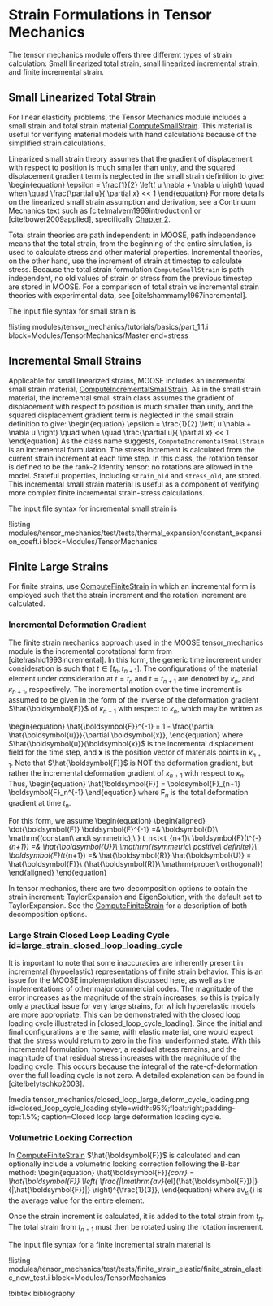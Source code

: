 # Strain Formulations in Tensor Mechanics

The tensor mechanics module offers three different types of strain calculation:
Small linearized total strain, small linearized incremental strain, and finite incremental strain.

## Small Linearized Total Strain

For linear elasticity problems, the Tensor Mechanics module includes a small strain
and total strain material [ComputeSmallStrain](/ComputeSmallStrain.md).  This material
is useful for verifying material models with hand calculations because of the
simplified strain calculations.

Linearized small strain theory assumes that the gradient of displacement with
respect to position is much smaller than unity, and the squared displacement
gradient term is neglected in the small strain definition to give:
\begin{equation}
\epsilon = \frac{1}{2} \left( u \nabla + \nabla u \right) \quad when \quad \frac{\partial u}{ \partial x} << 1
\end{equation}
For more details on the linearized small strain assumption and derivation, see a Continuum Mechanics text such as [cite!malvern1969introduction] or [cite!bower2009applied], specifically [Chapter 2](http://solidmechanics.org/Text/Chapter2_1/Chapter2_1.php#Sect2_1_7).

Total strain theories are path independent: in MOOSE, path independence means
that the total strain, from the beginning of the entire simulation, is used to
calculate stress and other material properties.  Incremental theories, on the other
hand, use the increment of strain at timestep to calculate stress.  Because the
total strain formulation `ComputeSmallStrain` is path independent, no old values
of strain or stress from the previous timestep are stored in MOOSE.  For a comparison
of total strain vs incremental strain theories with experimental data,
see [cite!shammamy1967incremental].

The input file syntax for small strain is

!listing modules/tensor_mechanics/tutorials/basics/part_1.1.i block=Modules/TensorMechanics/Master
end=stress

## Incremental Small Strains

Applicable for small linearized strains, MOOSE includes an incremental small
strain material, [ComputeIncrementalSmallStrain](/ComputeIncrementalSmallStrain.md).
As in the small strain material, the incremental small strain class assumes the
gradient of displacement with respect to position is much smaller than unity,
and the squared displacement gradient term is neglected in the small strain definition
to give:
\begin{equation}
\epsilon = \frac{1}{2} \left( u \nabla + \nabla u \right) \quad when \quad \frac{\partial u}{ \partial x} << 1
\end{equation}
As the class name suggests, `ComputeIncrementalSmallStrain` is an incremental formulation.
The stress increment is calculated from the current strain increment at each time
step. In this class, the rotation tensor is defined to be the rank-2 Identity tensor:
no rotations are allowed in the model. Stateful properties, including `strain_old`
and `stress_old`, are stored. This incremental small strain material is useful as
a component of verifying more complex finite incremental strain-stress calculations.

The input file syntax for incremental small strain is

!listing modules/tensor_mechanics/test/tests/thermal_expansion/constant_expansion_coeff.i block=Modules/TensorMechanics


## Finite Large Strains

For finite strains, use [ComputeFiniteStrain](/ComputeFiniteStrain.md) in which an incremental form is employed such that the strain increment and the rotation increment are calculated.

### Incremental Deformation Gradient

The finite strain mechanics approach used in the MOOSE tensor_mechanics module
is the incremental corotational form from [cite!rashid1993incremental]. In this
form, the generic time increment under consideration is such that $t \in [t_n, t_{n+1}]$.
The configurations of the material element under consideration at $t = t_n$ and
$t = t_{n+1}$ are denoted by $\kappa_n$, and $\kappa_{n + 1}$, respectively. The
incremental motion over the time increment is assumed to be given in the form of
the inverse of the deformation gradient $\hat{\boldsymbol{F}}$ of
$\kappa_{n + 1}$ with respect to $\kappa_n$, which may be written as

\begin{equation}
\hat{\boldsymbol{F}}^{-1} = 1 - \frac{\partial \hat{\boldsymbol{u}}}{\partial \boldsymbol{x}},
\end{equation}
where $\hat{\boldsymbol{u}}(\boldsymbol{x})$ is the incremental displacement field for the time step, and
$\boldsymbol{x}$ is the position vector of materials points in $\kappa_{n+1}$. Note that
$\hat{\boldsymbol{F}}$ is NOT the deformation gradient, but rather the incremental deformation gradient
of $\kappa_{n+1}$ with respect to $\kappa_n$. Thus,
\begin{equation}
\hat{\boldsymbol{F}} = \boldsymbol{F}_{n+1} \boldsymbol{F}_n^{-1}
\end{equation}
where $\boldsymbol{F}_n$ is the total deformation gradient at time $t_n$.

For this form, we assume
\begin{equation}
\begin{aligned}
\dot{\boldsymbol{F}} \boldsymbol{F}^{-1} =& \boldsymbol{D}\ \mathrm{(constant\ and\ symmetric),\ } t_n<t<t_{n+1}\\
\boldsymbol{F}(t^{-}_{n+1}) =& \hat{\boldsymbol{U}}\ \mathrm{(symmetric\ positive\ definite)}\\
\boldsymbol{F}(t_{n+1}) =& \hat{\boldsymbol{R}} \hat{\boldsymbol{U}} = \hat{\boldsymbol{F}}\ (\hat{\boldsymbol{R}}\ \mathrm{proper\ orthogonal})
\end{aligned}
\end{equation}

In tensor mechanics, there are two decomposition options to obtain the strain increment:
TaylorExpansion and EigenSolution, with the default set to TaylorExpansion. See the
[ComputeFiniteStrain](/ComputeFiniteStrain.md) for a description of both decomposition options.

### Large Strain Closed Loop Loading Cycle id=large_strain_closed_loop_loading_cycle

It is important to note that some inaccuracies are inherently present in
incremental (hypoelastic) representations of finite strain behavior. This is
an issue for the MOOSE implementation discussed here, as well as the
implementations of other major commercial codes. The magnitude of the error
increases as the magnitude of the strain increases, so this is typically only
a practical issue for very large strains, for which hyperelastic models are
more appropriate. This can be demonstrated with the closed loop loading cycle
illustrated in [closed_loop_cycle_loading]. Since the initial and final
configurations are the same, with elastic material, one would expect that the
stress would return to zero in the final underformed state. With this
incremental formulation, however, a residual stress remains, and the magnitude
of that residual stress increases with the magnitude of the loading cycle.
This occurs because the integral of the rate-of-deformation over the full
loading cycle is not zero. A detailed explanation can be found in
[cite!belytschko2003].

!media tensor_mechanics/closed_loop_large_deform_cycle_loading.png
       id=closed_loop_cycle_loading
       style=width:95%;float:right;padding-top:1.5%;
       caption=Closed loop large deformation loading cycle.

### Volumetric Locking Correction

In [ComputeFiniteStrain](/ComputeFiniteStrain.md) $\hat{\boldsymbol{F}}$ is calculated and can optionally include a volumetric locking correction following the B-bar method:
\begin{equation}
\hat{\boldsymbol{F}}_{corr} = \hat{\boldsymbol{F}} \left( \frac{|\mathrm{av}_{el}(\hat{\boldsymbol{F}})|}{|\hat{\boldsymbol{F}}|} \right)^{\frac{1}{3}},
\end{equation}
where $\mathrm{av}_{el}()$ is the average value for the entire element.

Once the strain increment is calculated, it is added to the total strain from $t_n$. The total strain from $t_{n+1}$ must then be rotated using the rotation increment.

The input file syntax for a finite incremental strain material is

!listing modules/tensor_mechanics/test/tests/finite_strain_elastic/finite_strain_elastic_new_test.i block=Modules/TensorMechanics

!bibtex bibliography
